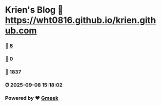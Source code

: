 # Krien's Blog :link: https://wht0816.github.io/krien.github.com 
### :page_facing_up: [6](https://wht0816.github.io/krien.github.com/tag.html) 
### :speech_balloon: 0 
### :hibiscus: 1837 
### :alarm_clock: 2025-09-08 15:18:02 
### Powered by :heart: [Gmeek](https://github.com/Meekdai/Gmeek)
